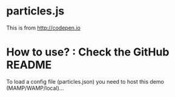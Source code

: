particles.js
===
This is from http://codepen.io

How to use? : Check the GitHub README
=

To load a config file (particles.json) you need to host this demo (MAMP/WAMP/local)... 
